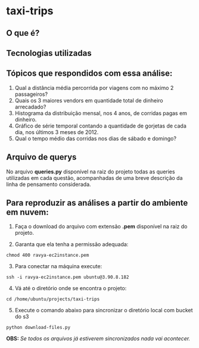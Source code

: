 # taxi-trips

## O que é?

## Tecnologias utilizadas

## Tópicos que respondidos com essa análise:

1. Qual a distância média percorrida por viagens com no máximo 2 passageiros?
2. Quais os 3 maiores vendors em quantidade total de dinheiro arrecadado?
3. Histograma da distribuição mensal, nos 4 anos, de corridas pagas em dinheiro.
4. Gráfico de série temporal contando a quantidade de gorjetas de cada dia, nos últimos 3 meses de 2012.
5. Qual o tempo médio das corridas nos dias de sábado e domingo?


## Arquivo de querys

No arquivo **queries.py** disponível na raiz do projeto todas as queries utilizadas em cada questão, acompanhadas de uma breve descrição da linha de pensamento considerada.

## Para reproduzir as análises a partir do ambiente em nuvem:

1. Faça o download do arquivo com extensão **.pem** disponível na raiz do projeto.

2. Garanta que ela tenha a permissão adequada:

`chmod 400 ravya-ec2instance.pem`

3. Para conectar na máquina execute:

`ssh -i ravya-ec2instance.pem ubuntu@3.90.8.182`

4. Vá até o diretório onde se encontra o projeto:

`cd /home/ubuntu/projects/taxi-trips`

5. Execute o comando abaixo para sincronizar o diretório local com bucket do s3

`python download-files.py`

   **OBS:** *Se todos os arquivos já estiverem sincronizados nada vai acontecer.*
